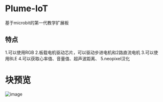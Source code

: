 # Plume-IoT
基于microbit的第一代教学扩展板

## 特点
1.可以使用RGB
2.板载电机驱动芯片，可以驱动步进电机和2路直流电机
3.可以使用BLE
4.可以获取心率值、音量值、超声波距离、
5.neopixel汉化

# 块预览
![image](http://wx3.sinaimg.cn/mw690/0079sDrtgy1frehcn6vuwj30ed0at3yn.jpg)
